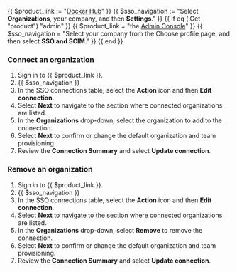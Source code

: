 {{ $product_link := "[Docker Hub](https://hub.docker.com)" }}
{{ $sso_navigation := "Select **Organizations**, your company, and then **Settings**." }}
{{ if eq (.Get "product") "admin" }}
  {{ $product_link = "the [Admin Console](https://app.docker.com/admin)" }}
  {{ $sso_navigation = "Select your company from the Choose profile page, and then select **SSO and SCIM**." }}
{{ end }}

### Connect an organization

1. Sign in to {{ $product_link }}.
2. {{ $sso_navigation }}
3. In the SSO connections table, select the **Action** icon and then **Edit connection**.
4. Select **Next** to navigate to the section where connected organizations are listed.
5. In the **Organizations** drop-down, select the organization to add to the connection.
6. Select **Next** to confirm or change the default organization and team provisioning.
7. Review the **Connection Summary** and select **Update connection**.

### Remove an organization

1. Sign in to {{ $product_link }}.
2. {{ $sso_navigation }}
3. In the SSO connections table, select the **Action** icon and then **Edit connection**.
4. Select **Next** to navigate to the section where connected organizations are listed.
5. In the **Organizations** drop-down, select **Remove** to remove the connection.
6. Select **Next** to confirm or change the default organization and team provisioning.
7. Review the **Connection Summary** and select **Update connection**.

